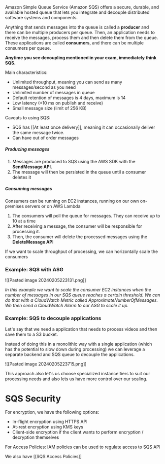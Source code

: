 Amazon Simple Queue Service (Amazon SQS) offers a secure, durable, and available hosted queue that lets you integrate and decouple distributed software systems and components.

Anything that sends messages into the queue is called a **producer** and there can be multiple producers per queue. Then, an application needs to receive the messages, process them and then delete them from the queue. These applications are called **consumers**, and there can be multiple consumers per queue.

**Anytime you see decoupling mentioned in your exam, immediately think SQS.**

Main characteristics:
- Unlimited throughput, meaning you can send as many messages/second as you need
- Unlimited number of messages in queue
- Default retention of messages is 4 days, maximum is 14
- Low latency (<10 ms on publish and receive)
- Small message size (limit of 256 KB)

Caveats to using SQS:
- SQS has [[At least once delivery]], meaning it can occasionally deliver the same message twice.
- Can have out of order messages

##### Producing messages

1. Messages are produced to SQS using the AWS SDK with the **SendMessage API**.
2. The message will then be persisted in the queue until a consumer deletes it

##### Consuming messages

Consumers can be running on EC2 instances, running on our own on-premises servers or on AWS Lambda

1. The consumers will poll the queue for messages. They can receive up to 10 at a time
2. After receiving a message, the consumer will be responsible for processing it.
3. Then, the consumer will delete the processed messages using the **DeleteMessage API** 

If we want to scale throughput of processing, we can horizontally scale the consumers

### Example: SQS with ASG

![[Pasted image 20240205223131.png]]

*In this example we want to scale the consumer EC2 instances when the number of messages in our SQS queue reaches a certain threshold. We can do that with a CloudWatch Metric called ApproximateNumberOfMessages. We then send a CloudWatch Alarm to our ASG to scale it up.*

### Example: SQS to decouple applications

Let's say that we need a application that needs to process videos and then save them to a S3 bucket.

Instead of doing this in a monolithic way with a single application (which has the potential to slow down during processing) we can leverage a separate backend and SQS queue to decouple the applications.

![[Pasted image 20240205223715.png]]

This approach also let's us choose specialized instance tiers to suit our processing needs and also lets us have more control over our scaling.

# SQS Security

For encryption, we have the following options:
- In-flight encryption using HTTPS API
- At-rest encryption using KMS keys
- Client-side encryption if the client wants to perform encryption / decryption themselves

For Access Policies: IAM policies can be used to regulate access to SQS API

We also have [[SQS Access Policies]]